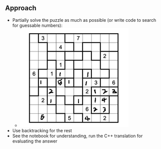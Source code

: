 ## Approach

- Partially solve the puzzle as much as possible (or write code to search for guessable numbers):
  - ![image info](confirmed.jpg)
- Use backtracking for the rest
- See the notebook for understanding, run the C++ translation for evaluating the answer